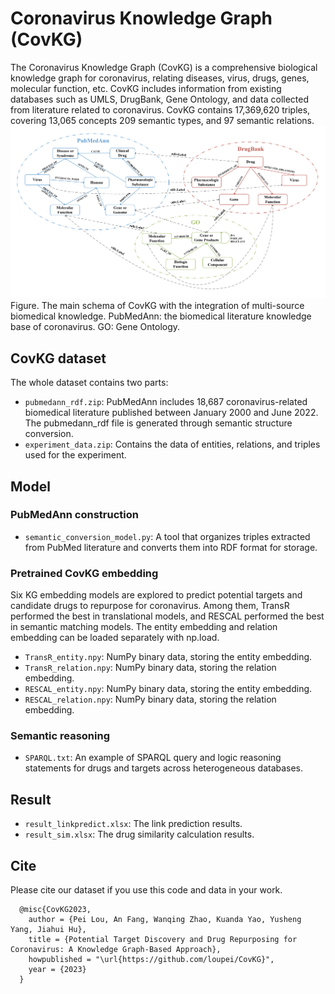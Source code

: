 # Coronavirus Knowledge Graph (CovKG)

The Coronavirus Knowledge Graph (CovKG) is a comprehensive biological knowledge graph for coronavirus, relating diseases, virus, drugs, genes, molecular function, etc. CovKG includes information from existing databases such as UMLS, DrugBank, Gene Ontology, and data collected from literature related to coronavirus. CovKG contains 17,369,620 triples, covering 13,065 concepts 209 semantic types, and 97 semantic relations. 
![image](https://github.com/loupei/CovKG/blob/main/figure.jpg)
Figure. The main schema of CovKG with the integration of multi-source biomedical knowledge. PubMedAnn: the biomedical literature knowledge base of coronavirus. GO: Gene Ontology.

## CovKG dataset

The whole dataset contains two parts:
* `pubmedann_rdf.zip`: PubMedAnn includes 18,687 coronavirus-related biomedical literature published between January 2000 and June 2022. The pubmedann_rdf file is generated through semantic structure conversion.
* `experiment_data.zip`: Contains the data of entities, relations, and triples used for the experiment.

## Model

### PubMedAnn construction

* `semantic_conversion_model.py`: A tool that organizes triples extracted from PubMed literature and converts them into RDF format for storage.

### Pretrained CovKG embedding

Six KG embedding models are explored to predict potential targets and candidate drugs to repurpose for coronavirus. Among them, TransR performed the best in translational models, and RESCAL performed the best in semantic matching models. The entity embedding and relation embedding can be loaded separately with np.load.  
* `TransR_entity.npy`: NumPy binary data, storing the entity embedding.  
* `TransR_relation.npy`: NumPy binary data, storing the relation embedding.  
*	`RESCAL_entity.npy`: NumPy binary data, storing the entity embedding.  
* `RESCAL_relation.npy`: NumPy binary data, storing the relation embedding.  

### Semantic reasoning

* `SPARQL.txt`: An example of SPARQL query and logic reasoning statements for drugs and targets across heterogeneous databases.  

## Result

* `result_linkpredict.xlsx`: The link prediction results.  
*	`result_sim.xlsx`: The drug similarity calculation results.

## Cite

Please cite our dataset if you use this code and data in your work.  
```
  @misc{CovKG2023,  
    author = {Pei Lou, An Fang, Wanqing Zhao, Kuanda Yao, Yusheng Yang, Jiahui Hu},  
    title = {Potential Target Discovery and Drug Repurposing for Coronavirus: A Knowledge Graph-Based Approach},  
    howpublished = "\url{https://github.com/loupei/CovKG}",  
    year = {2023}  
  }
```
